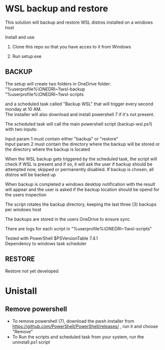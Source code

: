 # WSL backup and restore
This solution will backup and restore WSL distros installed on a windows host

Install and use
1) Clone this repo so that you have acces to it from Windows

2) Run setup.exe

## BACKUP

The setup will create two folders in OneDrive folder:<br>
"%userprofile%\ONEDRI~1\wsl-backup<br>
"%userprofile%\ONEDRI~1\wsl-scripts

and a scheduled task called "Backup WSL" that will trigger every second monday at 10 AM.<br>
The installer will also download and install powershell 7 if it's not present.<br>

The scheduled task will call the main powershell script (backup-wsl.ps1) with two inputs:<br>

Input param 1 must contain either "backup" or "restore" <br>
Input param 2 must contain the directory where the backup will be stored or the directory where the backup is located<br>

When the WSL backup gets triggered by the scheduled task, the script will check if WSL is present and if so, it will ask the user if backup should be attempted now, skipped or permanently disabled. If backup is chosen, all distros will be backed up<br>

When backup is completed a windows desktop notification with the result will appear and the user is asked if the backup location should be opend for the users inspection<br>

The script rotates the backup directory, keeping the last three (3) backups per windows host<br>

The backups are stored in the users OneDrive to ensure sync<br>

There are logs for each script in "%userprofile%\ONEDRI~1\wsl-scripts\"<br>

Tested with PowerShell $PSVersionTable 7.4.1<br>
Dependency to windows task scheduler<br>

## RESTORE
Restore not yet developed<br>

# Unistall
## Remove powershell
- To remove powershell (7), download the pwsh installer from https://github.com/PowerShell/PowerShell/releases/ , run it and choose "Remove"
- To 
Run the scripts and scheduled task from your system, run the uninstall.ps1 script